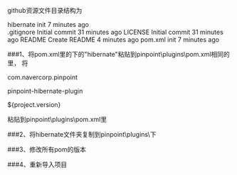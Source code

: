 github资源文件目录结构为

hibernate           init                        7 minutes ago                                   
.gitignore           Initial commit                        31 minutes ago
LICENSE           Initial commit                        31 minutes ago
README           Create README                        4 minutes ago
pom.xml           init                        7 minutes ago 

###1、将pom.xml里的<modules>下的"<module>hibernate</module>"粘贴到pinpoint\plugins\pom.xml相同的<modules>里，
将


<dependency>
  
<groupId>com.navercorp.pinpoint</groupId>

<artifactId>pinpoint-hibernate-plugin</artifactId>

<version>${project.version}</version>

</dependency>

粘贴到pinpoint\plugins\pom.xml里

###2、将hibernate文件夹复制到pinpoint\plugins\下

###3、修改所有pom的版本

###4、重新导入项目

